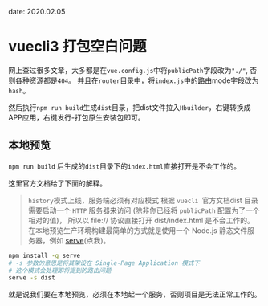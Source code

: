 date: 2020.02.05
# vuecli3 打包空白问题

网上查过很多文章，大多都是在`vue.config.js`中将`publicPath`字段改为`"./"`, 否则各种资源都是`404`。
并且在`router`目录中，将`index.js`中的路由mode字段改为`hash`。

然后执行`npm run build`生成`dist`目录，把dist文件拉入`Hbuilder`，右键转换成APP应用，右键发行-打包原生安装包即可。

## 本地预览

`npm run build` 后生成的`dist`目录下的`index.html`直接打开是不会工作的。

这里官方文档给了下面的解释。

> `history`模式上线，服务端必须有对应模式
    根据 `vuecli `官方文档dist 目录需要启动一个 `HTTP` 服务器来访问 (除非你已经将 `publicPath` 配置为了一个相对的值)，
    所以以 file:// 协议直接打开 dist/index.html 是不会工作的。
    在本地预览生产环境构建最简单的方式就是使用一个 Node.js 静态文件服务器，例如 [serve](https://github.com/zeit/serve)(点我)。

```sh
npm install -g serve
# -s 参数的意思是将其架设在 Single-Page Application 模式下
# 这个模式会处理即将提到的路由问题
serve -s dist

```

就是说我们要在本地预览，必须在本地起一个服务，否则项目是无法正常工作的。

